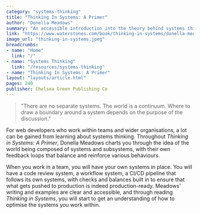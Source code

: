 ```yaml
---
category: "systems-thinking"
title: "Thinking In Systems: A Primer"
author: "Donella Meadows"
summary: "An accessible introduction into the theory behind systems thinking, applied across contexts of various scales, from the personal to the global."
link: "https://www.waterstones.com/book/thinking-in-systems/donella-meadows/diana-wright/9781603580557"
image_url: "thinking-in-systems.jpeg"
breadcrumbs:
- name: "Home"
  link: "/"
- name: "Systems Thinking"
  link: "/resources/systems-thinking"
- name: "Thinking In Systems: A Primer"
layout: "layouts/article.html"
pages: 240
publisher: Chelsea Green Publishing Co
---
```


> "There are no separate systems. The world is a continuum. Where to draw a boundary around a system depends on the purpose of the discussion."

For web developers who work within teams and wider organisations, a lot can be gained from learning about systems thinking. Throughout _Thinking in Systems: A Primer_, Donella Meadows charts you through the idea of the world being composed of systems and subsystems, with their own feedback loops that balance and reinforce various behaviours.

When you work in a team, you will have your own systems in place. You will have a code review system, a workflow system, a CI/CD pipeline that follows its own systems, with checks and balances built in to ensure that what gets pushed to production is indeed production-ready. Meadows' writing and examples are clear and accessible, and through reading _Thinking in Systems_, you will start to get an understanding of how to optimise the systems you work within.

